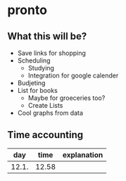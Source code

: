 # pronto

## What this will be?

* Save links for shopping
* Scheduling
  * Studying
  * Integration for google calender
* Budjeting
* List for books
  * Maybe for groeceries too?
  * Create Lists
* Cool graphs from data

## Time accounting

| day   | time  | explanation |
|-------|-------|-------------|
| 12.1. | 12.58 |             |
